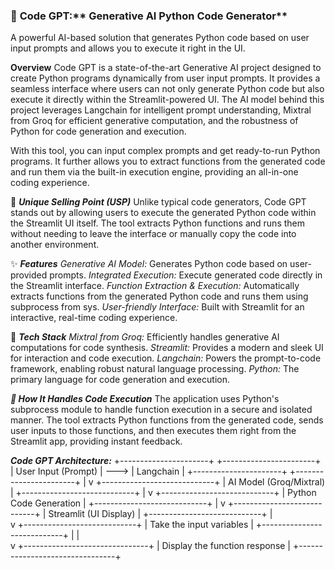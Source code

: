 ### 🚀 **Code GPT**:** Generative AI Python Code Generator**

A powerful AI-based solution that generates Python code based on user input prompts and allows you to execute it right in the UI.


**Overview**
Code GPT is a state-of-the-art Generative AI project designed to create Python programs dynamically from user input prompts. It provides a seamless interface where users can not only generate Python code but also execute it directly within the Streamlit-powered UI. The AI model behind this project leverages Langchain for intelligent prompt understanding, Mixtral from Groq for efficient generative computation, and the robustness of Python for code generation and execution.

With this tool, you can input complex prompts and get ready-to-run Python programs. It further allows you to extract functions from the generated code and run them via the built-in execution engine, providing an all-in-one coding experience.

🌟 ***Unique Selling Point (USP)***
Unlike typical code generators, Code GPT stands out by allowing users to execute the generated Python code within the Streamlit UI itself. The tool extracts Python functions and runs them without needing to leave the interface or manually copy the code into another environment.

✨ ***Features***
*Generative AI Model:* Generates Python code based on user-provided prompts.
*Integrated Execution:* Execute generated code directly in the Streamlit interface.
*Function Extraction & Execution:* Automatically extracts functions from the generated Python code and runs them using subprocess from sys.
*User-friendly Interface:* Built with Streamlit for an interactive, real-time coding experience.

📂 ***Tech Stack***
*Mixtral from Groq:* Efficiently handles generative AI computations for code synthesis.
*Streamlit:* Provides a modern and sleek UI for interaction and code execution.
*Langchain:* Powers the prompt-to-code framework, enabling robust natural language processing.
*Python:* The primary language for code generation and execution.

***🤖 How It Handles Code Execution***
The application uses Python's subprocess module to handle function execution in a secure and isolated manner. The tool extracts Python functions from the generated code, sends user inputs to those functions, and then executes them right from the Streamlit app, providing instant feedback.


***Code GPT Architecture:***
+----------------------+      +-----------------------+
|  User Input (Prompt)  | ---> |      Langchain        |
+----------------------+      +-----------------------+
                                       |
                                       v
                        +----------------------------+
                        |   AI Model (Groq/Mixtral)   |
                        +----------------------------+
                                       |
                                       v
                        +----------------------------+
                        |  Python Code Generation     |
                        +----------------------------+
                                       |
                                       v
                        +----------------------------+
                        |  Streamlit (UI Display)     |
                        +----------------------------+
                                       |                        
                                       v
                        +----------------------------+
                        |  Take the input variables   |
                        +----------------------------+
                                       |                                    |                        
                                       v
                        +-------------------------------+
                        |  Display the function response |
                        +--------------------------------+
        